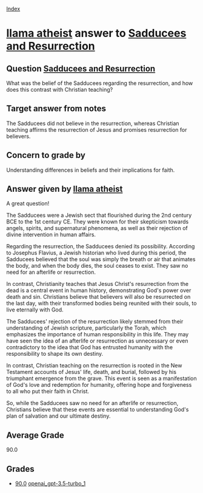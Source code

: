
[Index](../../../index.md)
# [llama atheist](../../answering_models/llama_atheist.md) answer to [Sadducees and Resurrection](../../questions/Sadducees_and_Resurrection.md)

## Question [Sadducees and Resurrection](../../questions/Sadducees_and_Resurrection.md)
What was the belief of the Sadducees regarding the resurrection, and how does this contrast with Christian teaching?

## Target answer from notes
The Sadducees did not believe in the resurrection, whereas Christian teaching affirms the resurrection of Jesus and promises resurrection for believers.

## Concern to grade by
Understanding differences in beliefs and their implications for faith.

## Answer given by [llama atheist](../../answering_models/llama_atheist.md)
A great question!

The Sadducees were a Jewish sect that flourished during the 2nd century BCE to the 1st century CE. They were known for their skepticism towards angels, spirits, and supernatural phenomena, as well as their rejection of divine intervention in human affairs.

Regarding the resurrection, the Sadducees denied its possibility. According to Josephus Flavius, a Jewish historian who lived during this period, the Sadducees believed that the soul was simply the breath or air that animates the body, and when the body dies, the soul ceases to exist. They saw no need for an afterlife or resurrection.

In contrast, Christianity teaches that Jesus Christ's resurrection from the dead is a central event in human history, demonstrating God's power over death and sin. Christians believe that believers will also be resurrected on the last day, with their transformed bodies being reunited with their souls, to live eternally with God.

The Sadducees' rejection of the resurrection likely stemmed from their understanding of Jewish scripture, particularly the Torah, which emphasizes the importance of human responsibility in this life. They may have seen the idea of an afterlife or resurrection as unnecessary or even contradictory to the idea that God has entrusted humanity with the responsibility to shape its own destiny.

In contrast, Christian teaching on the resurrection is rooted in the New Testament accounts of Jesus' life, death, and burial, followed by his triumphant emergence from the grave. This event is seen as a manifestation of God's love and redemption for humanity, offering hope and forgiveness to all who put their faith in Christ.

So, while the Sadducees saw no need for an afterlife or resurrection, Christians believe that these events are essential to understanding God's plan of salvation and our ultimate destiny.

## Average Grade
90.0

## Grades
 * [90.0](./Sadducees_and_Resurrection_grades/openai_gpt-3.5-turbo_1.md) [openai_gpt-3.5-turbo_1](../../grading_models/openai_gpt-3.5-turbo_1.md)

